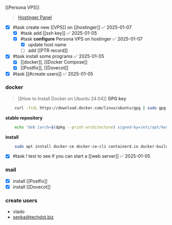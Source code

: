 [[Persona VPS]]

> [Hostinger Panel](https://hpanel.hostinger.com/vps/676285/operating-system)
- [x] #task create new [[VPS]] on [[hostinger]] ✅ 2025-01-07
	- [x] #task add [[ssh key]] ✅ 2025-01-05
	- [x] #task **configure** Persona VPS on hostinger ✅ 2025-01-07
		- [x] update host name
		- [ ] add [[PTR record]]
- [x] #task install some programs ✅ 2025-01-05
	- [x] [[docker]], [[Docker Compose]]
	- [x] [[Postfix]], [[Dovecot]]
- [x] #task [[#create users]] ✅ 2025-01-05
### docker
> [[How to Install Docker on Ubuntu 24.04]]
**GPG key**
```bash
	curl -fsSL https://download.docker.com/linux/ubuntu/gpg | sudo gpg --dearmor -o /etc/apt/keyrings/docker.gpg
```

**stable repository**
```bash
	echo "deb [arch=$(dpkg --print-architecture) signed-by=/etc/apt/keyrings/docker.gpg] https://download.docker.com/linux/ubuntu $(. /etc/os-release && echo "$VERSION_CODENAME") stable" | sudo tee /etc/apt/sources.list.d/docker.list > /dev/null
```

**install**
```bash
	sudo apt install docker-ce docker-ce-cli containerd.io docker-buildx-plugin docker-compose-plugin
```

- [x] #task ! test to see if you can start a [[web server]] ✅ 2025-01-05

### mail
- [x] install [[Postfix]]
- [x] install [[Dovecot]]
### create users
- vlado
- senka@techdot.biz
